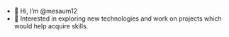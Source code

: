 - 👋 Hi, I’m @mesaum12
- 👀 Interested in exploring new technologies and work on projects which would help acquire skills.

<!---
mesaum12/mesaum12 is a ✨ special ✨ repository because its `README.md` (this file) appears on your GitHub profile.
You can click the Preview link to take a look at your changes.
--->
